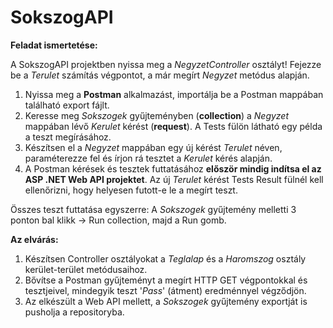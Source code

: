 # SokszogAPI
**Feladat ismertetése:**

A SokszogAPI projektben nyissa meg a *NegyzetController* osztályt!
Fejezze be a *Terulet* számítás végpontot, a már megírt *Negyzet* metódus alapján.

1. Nyissa meg a **Postman** alkalmazást, importálja be a Postman mappában található export fájlt.
2. Keresse meg *Sokszogek* gyűjteményben (**collection**) a *Negyzet* mappában lévő *Kerulet* kérést (**request**). A Tests fülön látható egy példa a teszt megírásához.
3. Készítsen el a *Negyzet* mappában egy új kérést *Terulet* néven, paraméterezze fel és írjon rá tesztet a *Kerulet* kérés alapján.
4. A Postman kérések és tesztek futtatásához **először mindig indítsa el az ASP .NET Web API projektet**.
 Az új *Terulet* kérést Tests Result fülnél kell ellenőrizni, hogy helyesen futott-e le a megírt teszt.

Összes teszt futtatása egyszerre:
A *Sokszogek* gyűjtemény melletti 3 ponton bal klikk -> Run collection, majd a Run gomb.

**Az elvárás:**
1. Készítsen Controller osztályokat a *Teglalap* és a *Haromszog* osztály kerület-terület metódusaihoz.
2. Bővítse a Postman gyűjteményt a megírt HTTP GET végpontokkal és tesztjeivel, mindegyik teszt '*Pass*' (átment) eredménnyel végződjön. 
3. Az elkészült a Web API mellett, a *Sokszogek* gyűjtemény exportját is pusholja a repositoryba.
